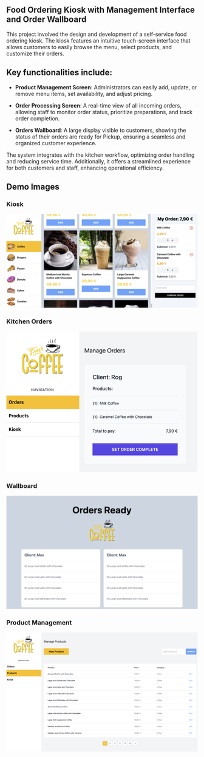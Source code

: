 ## Food Ordering Kiosk with Management Interface and Order Wallboard

This project involved the design and development of a self-service food ordering kiosk. The kiosk features an intuitive touch-screen interface that allows customers to easily browse the menu, select products, and customize their orders.

## Key functionalities include:

* **Product Management Screen**: Administrators can easily add, update, or remove menu items, set availability, and adjust pricing.

* **Order Processing Screen**: A real-time view of all incoming orders, allowing staff to monitor order status, prioritize preparations, and track order completion.

* **Orders Wallboard**: A large display visible to customers, showing the status of their orders are ready for Pickup, ensuring a seamless and organized customer experience.

The system integrates with the kitchen workflow, optimizing order handling and reducing service time. Additionally, it offers a streamlined experience for both customers and staff, enhancing operational efficiency.

## Demo Images 

### Kiosk 
![Demo](https://raw.githubusercontent.com/rogerparada/Kiosk-NextJS/refs/heads/main/public/Status/Kiosk-Sell.png)


### Kitchen Orders
![Demo](https://raw.githubusercontent.com/rogerparada/Kiosk-NextJS/refs/heads/main/public/Status/Kiosk-Order.png)


### Wallboard 
![Demo](https://raw.githubusercontent.com/rogerparada/Kiosk-NextJS/refs/heads/main/public/Status/Kiosk-Orders.png)


### Product Management
![Demo](https://raw.githubusercontent.com/rogerparada/Kiosk-NextJS/refs/heads/main/public/Status/Kiosk-Products.png)